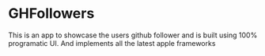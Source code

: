 # GHFollowers
This is an app to showcase the users github follower and is built using 100% programatic UI.
And implements all the latest apple frameworks
